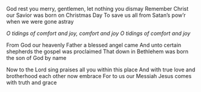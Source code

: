 God rest you merry, gentlemen, let nothing you dismay 
Remember Christ our Savior was born on Christmas Day 
To save us all from Satan’s pow’r when we were gone astray

*O tidings of comfort and joy, comfort and joy* 
*O tidings of comfort and joy*

From God our heavenly Father a blessed angel came 
And unto certain shepherds the gospel was proclaimed 
That down in Bethlehem was born the son of God by name

Now to the Lord sing praises all you within this place 
And with true love and brotherhood each other now embrace 
For to us our Messiah Jesus comes with truth and grace
